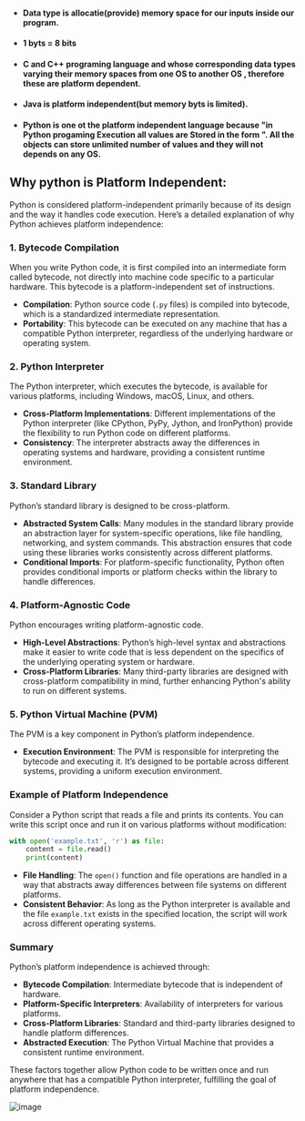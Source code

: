 - ####  Data type is allocatie(provide) memory space for our inputs inside our program.
- #### 1 byts = 8 bits
- #### C and C++ programing language and whose corresponding data types varying their memory spaces from one OS to another OS , therefore these are platform dependent.
- #### Java is platform independent(but memory byts is limited).
- #### Python is one ot the platform independent language because "in Python progaming Execution all values are Stored in the form <OBJECTS>".    All the objects can store unlimited number of values and they will not depends on any OS.


## Why python is Platform Independent:
Python is considered platform-independent primarily because of its design and the way it handles code execution. Here’s a detailed explanation of why Python achieves platform independence:

### 1. **Bytecode Compilation**

When you write Python code, it is first compiled into an intermediate form called bytecode, not directly into machine code specific to a particular hardware. This bytecode is a platform-independent set of instructions.

- **Compilation**: Python source code (`.py` files) is compiled into bytecode, which is a standardized intermediate representation.
- **Portability**: This bytecode can be executed on any machine that has a compatible Python interpreter, regardless of the underlying hardware or operating system.

### 2. **Python Interpreter**

The Python interpreter, which executes the bytecode, is available for various platforms, including Windows, macOS, Linux, and others. 

- **Cross-Platform Implementations**: Different implementations of the Python interpreter (like CPython, PyPy, Jython, and IronPython) provide the flexibility to run Python code on different platforms.
- **Consistency**: The interpreter abstracts away the differences in operating systems and hardware, providing a consistent runtime environment.

### 3. **Standard Library**

Python’s standard library is designed to be cross-platform.

- **Abstracted System Calls**: Many modules in the standard library provide an abstraction layer for system-specific operations, like file handling, networking, and system commands. This abstraction ensures that code using these libraries works consistently across different platforms.
- **Conditional Imports**: For platform-specific functionality, Python often provides conditional imports or platform checks within the library to handle differences.

### 4. **Platform-Agnostic Code**

Python encourages writing platform-agnostic code.

- **High-Level Abstractions**: Python’s high-level syntax and abstractions make it easier to write code that is less dependent on the specifics of the underlying operating system or hardware.
- **Cross-Platform Libraries**: Many third-party libraries are designed with cross-platform compatibility in mind, further enhancing Python's ability to run on different systems.

### 5. **Python Virtual Machine (PVM)**

The PVM is a key component in Python’s platform independence.

- **Execution Environment**: The PVM is responsible for interpreting the bytecode and executing it. It’s designed to be portable across different systems, providing a uniform execution environment.

### Example of Platform Independence

Consider a Python script that reads a file and prints its contents. You can write this script once and run it on various platforms without modification:

```python
with open('example.txt', 'r') as file:
    content = file.read()
    print(content)
```

- **File Handling**: The `open()` function and file operations are handled in a way that abstracts away differences between file systems on different platforms.
- **Consistent Behavior**: As long as the Python interpreter is available and the file `example.txt` exists in the specified location, the script will work across different operating systems.

### Summary

Python’s platform independence is achieved through:
- **Bytecode Compilation**: Intermediate bytecode that is independent of hardware.
- **Platform-Specific Interpreters**: Availability of interpreters for various platforms.
- **Cross-Platform Libraries**: Standard and third-party libraries designed to handle platform differences.
- **Abstracted Execution**: The Python Virtual Machine that provides a consistent runtime environment.

These factors together allow Python code to be written once and run anywhere that has a compatible Python interpreter, fulfilling the goal of platform independence.


![image](https://github.com/user-attachments/assets/d79e5506-d3e3-4cfe-bb7b-0fdc3526afbd)

